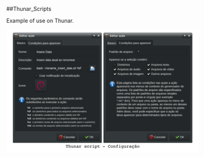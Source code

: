 ##Thunar_Scripts

Example of use on Thunar.

![example](https://github.com/jpenrici/Shell_Script/blob/master/Thunar_Scripts/Rename_Filename/thunar-script-config.png)


